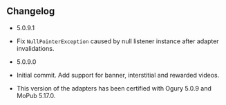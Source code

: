 ## Changelog
 * 5.0.9.1
  * Fix `NullPointerException` caused by null listener instance after adapter invalidations.

 * 5.0.9.0
  * Initial commit. Add support for banner, interstitial and rewarded videos.
  * This version of the adapters has been certified with Ogury 5.0.9 and MoPub 5.17.0.
